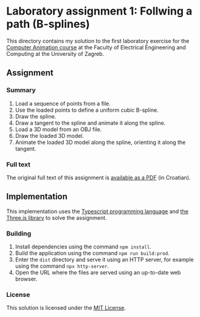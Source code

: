 # Laboratory assignment 1: Follwing a path (B-splines)

This directory contains my solution to the first laboratory exercise for the
[Computer Animation course](https://www.fer.unizg.hr/en/course/comani_a) at the Faculty of Electrical Engineering and Computing at the University of Zagreb.

## Assignment

### Summary

1. Load a sequence of points from a file.
2. Use the loaded points to define a uniform cubic B-spline.
3. Draw the spline.
4. Draw a tangent to the spline and animate it along the spline.
5. Load a 3D model from an OBJ file.
6. Draw the loaded 3D model.
7. Animate the loaded 3D model along the spline, orienting it along the tangent.

### Full text

The original full text of this assignment is [available as a PDF](http://www.zemris.fer.hr/predmeti/ra/labosi/vj1a.pdf) (in Croatian).

## Implementation

This implementation uses the [Typescript programming language](https://www.typescriptlang.org/) and [the Three.js library](https://threejs.org/) to solve the assignment.

### Building

1. Install dependencies using the command `npm install`.
2. Build the application using the command `npm run build:prod`.
3. Enter the `dist` directory and serve it using an HTTP server, for example using the command `npx http-server`.
4. Open the URL where the files are served using an up-to-date web browser.

### License

This solution is licensed under the [MIT License](../LICENSE.txt).
